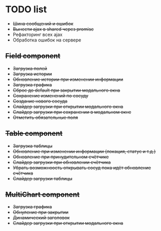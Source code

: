 # TODO list

- ~~Шина сообщений и ошибок~~
- ~~Вынести ajax в shared через promise~~
- Рефакторинг всех ajax
- Обработка ошибок на сервере

## ~~Field component~~

- ~~Загрузка полей~~
- ~~Загрузка истории~~
- ~~Обновление истории при изменении информации~~
- ~~Загрузка графика~~
- ~~Сброс до default при закрытии модального окна~~
- ~~Сохранение изменений по сосуду~~
- ~~Создание нового сосуда~~
- ~~Слайдер загрузки при открытии модального окна~~
- ~~Слайдер загрузки при сохранении в модальном окне~~
- ~~Отметить обязательные поля~~

## ~~Table component~~

- ~~Загрузка таблицы~~
- ~~Обновление при изменении информации (локация, статус и т.д.)~~
- ~~Обновление при принудительном счётчике~~
- ~~Слайдер загрузки при обновлении счётчика~~
- ~~Убрать возможноость открывать сосуд пока идёт обновление счётчика~~
- ~~Слайдер загрузки таблицы~~

## ~~MultiChart component~~

- ~~Загрузка графика~~
- ~~Обнуление при закрытии~~
- ~~Динамический заголовок~~
- ~~Слайдер загрузки при открытии модального окна~~
